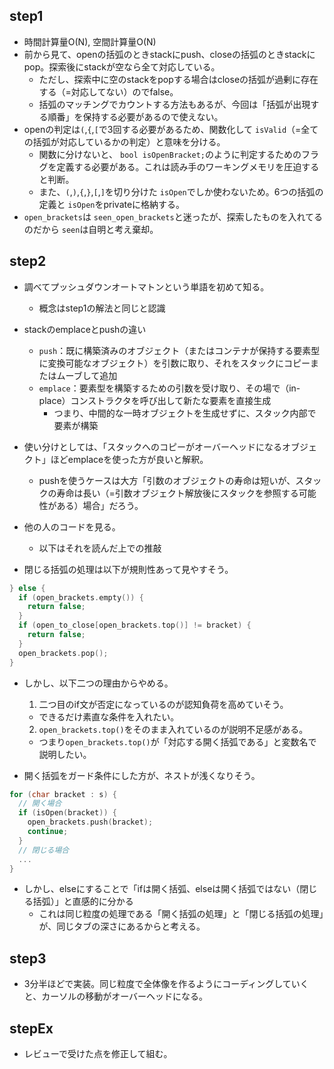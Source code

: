 ## step1
- 時間計算量O(N), 空間計算量O(N)
- 前から見て、openの括弧のときstackにpush、closeの括弧のときstackにpop。探索後にstackが空なら全て対応している。
  - ただし、探索中に空のstackをpopする場合はcloseの括弧が過剰に存在する（=対応してない）のでfalse。
  - 括弧のマッチングでカウントする方法もあるが、今回は「括弧が出現する順番」を保持する必要があるので使えない。
- openの判定は`(`,`{`,`[`で3回する必要があるため、関数化して `isValid`（=全ての括弧が対応しているかの判定）と意味を分ける。
  - 関数に分けないと、 `bool isOpenBracket;`のように判定するためのフラグを定義する必要がある。これは読み手のワーキングメモリを圧迫すると判断。
  - また、`(`,`)`,`{`,`}`,`[`,`]`を切り分けた `isOpen`でしか使わないため。6つの括弧の定義と `isOpen`をprivateに格納する。
- `open_brackets`は `seen_open_brackets`と迷ったが、探索したものを入れてるのだから `seen`は自明と考え棄却。

## step2
- 調べてプッシュダウンオートマトンという単語を初めて知る。
  - 概念はstep1の解法と同じと認識
- stackのemplaceとpushの違い
  - `push`：既に構築済みのオブジェクト（またはコンテナが保持する要素型に変換可能なオブジェクト）を引数に取り、それをスタックにコピーまたはムーブして追加
  - `emplace`：要素型を構築するための引数を受け取り、その場で（in-place）コンストラクタを呼び出して新たな要素を直接生成
    - つまり、中間的な一時オブジェクトを生成せずに、スタック内部で要素が構築
- 使い分けとしては、「スタックへのコピーがオーバーヘッドになるオブジェクト」ほどemplaceを使った方が良いと解釈。
  - pushを使うケースは大方「引数のオブジェクトの寿命は短いが、スタックの寿命は長い（=引数オブジェクト解放後にスタックを参照する可能性がある）場合」だろう。

- 他の人のコードを見る。
  - 以下はそれを読んだ上での推敲

- 閉じる括弧の処理は以下が規則性あって見やすそう。
```cpp
} else {
  if (open_brackets.empty()) {
    return false;
  }
  if (open_to_close[open_brackets.top()] != bracket) {
    return false;
  }
  open_brackets.pop();
}
```
- しかし、以下二つの理由からやめる。
  1. 二つ目のif文が否定になっているのが認知負荷を高めていそう。
    - できるだけ素直な条件を入れたい。
  2. `open_brackets.top()`をそのまま入れているのが説明不足感がある。
    - つまり`open_brackets.top()`が「対応する開く括弧である」と変数名で説明したい。

- 開く括弧をガード条件にした方が、ネストが浅くなりそう。
```cpp
for (char bracket : s) {
  // 開く場合
  if (isOpen(bracket)) {
    open_brackets.push(bracket);
    continue;
  } 
  // 閉じる場合
  ...
}
```
- しかし、elseにすることで「ifは開く括弧、elseは開く括弧ではない（閉じる括弧）」と直感的に分かる
  - これは同じ粒度の処理である「開く括弧の処理」と「閉じる括弧の処理」が、同じタブの深さにあるからと考える。

## step3
- 3分半ほどで実装。同じ粒度で全体像を作るようにコーディングしていくと、カーソルの移動がオーバーヘッドになる。

## stepEx
- レビューで受けた点を修正して組む。
